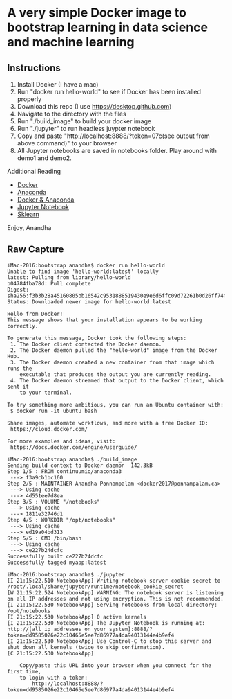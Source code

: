 # A very simple Docker image to bootstrap learning in data science and machine learning

## Instructions

1. Install Docker (I have a mac)
2. Run "docker run hello-world" to see if Docker has been installed properly
3. Download this repo (I use https://desktop.github.com)
4. Navigate to the directory with the files
5. Run "./build_image" to build your docker image
6. Run "./jupyter" to run headless juypter notebook
7. Copy and paste "http://localhost:8888/?token=07c(see output from above command)" to your browser
8. All Jupyter notebooks are saved in notebooks folder. Play around with demo1 and demo2.

Additional Reading
* [Docker](https://www.docker.com)
* [Anaconda](https://www.continuum.io/)
* [Docker & Anaconda](https://www.continuum.io/blog/developer-blog/anaconda-and-docker-better-together-reproducible-data-science)
* [Jupyter Notebook](https://jupyter.org)
* [Sklearn](http://scikit-learn.org)

Enjoy, Anandha


## Raw Capture

```
iMac-2016:bootstrap anandha$ docker run hello-world
Unable to find image 'hello-world:latest' locally
latest: Pulling from library/hello-world
b04784fba78d: Pull complete 
Digest: sha256:f3b3b28a45160805bb16542c9531888519430e9e6d6ffc09d72261b0d26ff74f
Status: Downloaded newer image for hello-world:latest

Hello from Docker!
This message shows that your installation appears to be working correctly.

To generate this message, Docker took the following steps:
 1. The Docker client contacted the Docker daemon.
 2. The Docker daemon pulled the "hello-world" image from the Docker Hub.
 3. The Docker daemon created a new container from that image which runs the
    executable that produces the output you are currently reading.
 4. The Docker daemon streamed that output to the Docker client, which sent it
    to your terminal.

To try something more ambitious, you can run an Ubuntu container with:
 $ docker run -it ubuntu bash

Share images, automate workflows, and more with a free Docker ID:
 https://cloud.docker.com/

For more examples and ideas, visit:
 https://docs.docker.com/engine/userguide/

iMac-2016:bootstrap anandha$ ./build_image 
Sending build context to Docker daemon  142.3kB
Step 1/5 : FROM continuumio/anaconda3
 ---> f3a9cb1bc160
Step 2/5 : MAINTAINER Anandha Ponnampalam <docker2017@ponnampalam.ca>
 ---> Using cache
 ---> 4d551ee7d8ea
Step 3/5 : VOLUME "/notebooks"
 ---> Using cache
 ---> 1811e32746d1
Step 4/5 : WORKDIR "/opt/notebooks"
 ---> Using cache
 ---> ed19a04bd313
Step 5/5 : CMD /bin/bash
 ---> Using cache
 ---> ce227b24dcfc
Successfully built ce227b24dcfc
Successfully tagged myapp:latest

iMac-2016:bootstrap anandha$ ./jupyter 
[I 21:15:22.510 NotebookApp] Writing notebook server cookie secret to /root/.local/share/jupyter/runtime/notebook_cookie_secret
[W 21:15:22.524 NotebookApp] WARNING: The notebook server is listening on all IP addresses and not using encryption. This is not recommended.
[I 21:15:22.530 NotebookApp] Serving notebooks from local directory: /opt/notebooks
[I 21:15:22.530 NotebookApp] 0 active kernels 
[I 21:15:22.530 NotebookApp] The Jupyter Notebook is running at: http://[all ip addresses on your system]:8888/?token=dd9585026e22c10465e5ee7d86977a4da94013144e4b9ef4
[I 21:15:22.530 NotebookApp] Use Control-C to stop this server and shut down all kernels (twice to skip confirmation).
[C 21:15:22.530 NotebookApp] 
    
    Copy/paste this URL into your browser when you connect for the first time,
    to login with a token:
        http://localhost:8888/?token=dd9585026e22c10465e5ee7d86977a4da94013144e4b9ef4
        
``` 
